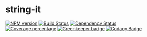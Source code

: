 # string-it

[![NPM version][npm-image]][npm-url] [![Build Status][travis-image]][travis-url] [![Dependency Status][daviddm-image]][daviddm-url] [![Coverage percentage][cov-image]][cov-url] [![Greenkeeper badge](https://badges.greenkeeper.io/danmademe/string-it.svg)](https://greenkeeper.io/) [![Codacy Badge](https://api.codacy.com/project/badge/Grade/51e27f21101e492fabf93dc6d81b8f28)](https://www.codacy.com/app/intothemild/string-it?utm_source=github.com&utm_medium=referral&utm_content=danmademe/string-it&utm_campaign=badger)



[npm-image]: https://badge.fury.io/js/string-it.svg
[npm-url]: https://npmjs.org/package/string-it
[travis-image]: https://travis-ci.org/danmademe/string-it.svg?branch=master
[travis-url]: https://travis-ci.org/danmademe/string-it
[daviddm-image]: https://david-dm.org/danmademe/string-it.svg?theme=shields.io
[daviddm-url]: https://david-dm.org/danmademe/string-it
[cov-image]: https://codecov.io/gh/danmademe/string-it/branch/master/graph/badge.svg
[cov-url]: https://codecov.io/gh/danmademe/string-it

